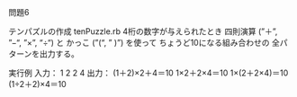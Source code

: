 問題6

テンパズルの作成
tenPuzzle.rb
4桁の数字が与えられたとき
四則演算
(”＋”, ”−“, ”×”, “÷“)
と
かっこ
(”(“, ” )”)
を使って
ちょうど10になる組み合わせの
全パターンを出力する。

実行例
入力： 1 2 2 4
出力：
(1＋2)×2＋4＝10
1×2＋2×4＝10
1×(2＋2×4)＝10
(1÷2＋2)×4＝10